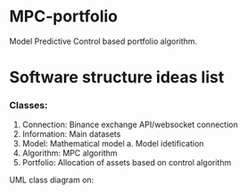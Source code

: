 # MPC-portfolio
Model Predictive Control based portfolio algorithm.


# Software structure ideas list

### Classes:

1. Connection: Binance exchange API/websocket connection
2. Information: Main datasets
3. Model: Mathematical model
    a. Model idetification
4. Algorithm: MPC algorithm
5. Portfolio: Allocation of assets based on control algorithm

UML class diagram on: 